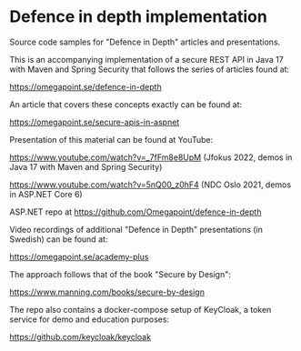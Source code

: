 # Defence in depth implementation

Source code samples for "Defence in Depth" articles and presentations.

This is an accompanying implementation of a secure REST API in Java 17 with Maven and Spring Security that follows the series of articles found
at:

https://omegapoint.se/defence-in-depth

An article that covers these concepts exactly can be found at:

https://omegapoint.se/secure-apis-in-aspnet

Presentation of this material can be found at YouTube:

https://www.youtube.com/watch?v=_7fFm8e8UpM (Jfokus 2022, demos in Java 17 with Maven and Spring Security)

https://www.youtube.com/watch?v=5nQ00_z0hF4 (NDC Oslo 2021, demos in ASP.NET Core 6)

ASP.NET repo at https://github.com/Omegapoint/defence-in-depth

Video recordings of additional "Defence in Depth" presentations (in Swedish) can be found at:

https://omegapoint.se/academy-plus

The approach follows that of the book "Secure by Design":

https://www.manning.com/books/secure-by-design

The repo also contains a docker-compose setup of KeyCloak, a token service for demo and education purposes:

https://github.com/keycloak/keycloak
